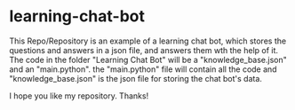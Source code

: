 # learning-chat-bot
This Repo/Repository is an example of a learning chat bot, which stores the questions and answers in a json file, and answers them wth the help of it.
The code in the folder "Learning Chat Bot" will be a "knowledge_base.json" and an "main.python".
the "main.python" file will contain all the code and "knowledge_base.json" is the json file for storing the chat bot's data.

I hope you like my repository.
Thanks!

